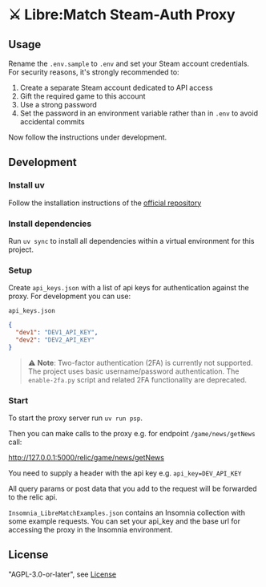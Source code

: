 # ⚔️ Libre:Match Steam-Auth Proxy

## Usage

Rename the `.env.sample` to `.env` and set your Steam account credentials.
For security reasons, it's strongly recommended to:

1. Create a separate Steam account dedicated to API access
2. Gift the required game to this account
3. Use a strong password
4. Set the password in an environment variable rather than in `.env` to avoid accidental commits

Now follow the instructions under development.

## Development

### Install uv

Follow the installation instructions of the [official repository](https://github.com/astral-sh/uv/?tab=readme-ov-file#installation)

### Install dependencies

Run `uv sync` to install all dependencies within a virtual environment for this project.

### Setup

Create `api_keys.json` with a list of api keys for authentication against the proxy. For development you can use:

`api_keys.json`

```json
{
  "dev1": "DEV1_API_KEY",
  "dev2": "DEV2_API_KEY"
}
```

> ⚠️ **Note**: Two-factor authentication (2FA) is currently not supported.
> The project uses basic username/password authentication.
> The `enable-2fa.py` script and related 2FA functionality are deprecated.

### Start

To start the proxy server run `uv run psp`.

Then you can make calls to the proxy e.g. for endpoint `/game/news/getNews` call:

<http://127.0.0.1:5000/relic/game/news/getNews>

You need to supply a header with the api key e.g. `api_key=DEV_API_KEY`

All query params or post data that you add to the request will be forwarded to the relic api.

`Insomnia_LibreMatchExamples.json` contains an Insomnia collection with some example requests. You can set your
api_key and the base url for accessing the proxy in the Insomnia environment.

## License

"AGPL-3.0-or-later", see [License](./LICENSE.md)
